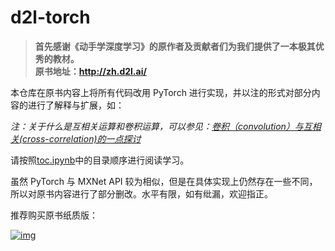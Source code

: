 # d2l-torch

> **首先感谢《动手学深度学习》的原作者及贡献者们为我们提供了一本极其优秀的教材。  
> 原书地址：<http://zh.d2l.ai/>**


本仓库在原书内容上将所有代码改用 PyTorch 进行实现，并以注的形式对部分内容的进行了解释与扩展，如：  


*注：关于什么是互相关运算和卷积运算，可以参见：[卷积（convolution）与互相关(cross-correlation)的一点探讨](https://zhuanlan.zhihu.com/p/33194385)*


请按照[toc.ipynb](toc.ipynb)中的目录顺序进行阅读学习。


虽然 PyTorch 与 MXNet API 较为相似，但是在具体实现上仍然存在一些不同，所以对原书内容进行了部分删改。水平有限，如有纰漏，欢迎指正。


推荐购买原书纸质版：


[![img](https://camo.githubusercontent.com/14ec5ee9a194377172c6d8e326029e4d0db61edd/68747470733a2f2f696d6775722e636f6d2f646f776e6c6f61642f684c726a314974)](http://zh.d2l.ai/)
